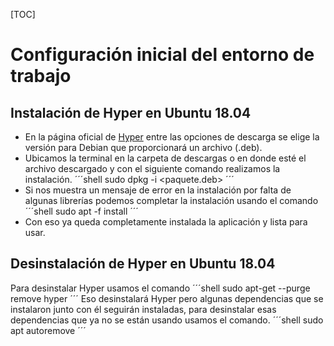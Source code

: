 [TOC]

# Configuración inicial del entorno de trabajo

## Instalación de Hyper en Ubuntu 18.04

- En la página oficial de [Hyper](https://hyper.is) entre las opciones de descarga se elige la versión para Debian que proporcionará un archivo (.deb).
- Ubicamos la terminal en la carpeta de descargas o en donde esté el archivo descargado y con el siguiente comando realizamos la instalación.
´´´shell
sudo dpkg -i <paquete.deb>
´´´
- Si nos muestra un mensaje de error en la instalación por falta de algunas librerías podemos completar la instalación usando el comando
´´´shell
sudo apt -f install
´´´
- Con eso ya queda completamente instalada la aplicación y lista para usar.

## Desinstalación de Hyper en Ubuntu 18.04

Para desinstalar Hyper usamos el comando
´´´shell
sudo apt-get --purge remove hyper
´´´
Eso desinstalará Hyper pero algunas dependencias que se instalaron junto con él seguirán instaladas, para desinstalar esas dependencias que ya no se están usando usamos el comando.
´´´shell
sudo apt autoremove
´´´